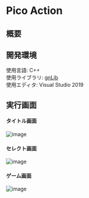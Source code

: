# Pico Action

## 概要

## 開発環境
使用言語: C++  
使用ライブラリ: [gnLib](https://github.com/gon027/gnLib)  
使用エディタ: Visual Studio 2019

## 実行画面
#### タイトル画面
![image](https://github.com/gon027/gnGame/blob/master/Images/Image_Title.png)

#### セレクト画面
![image](https://github.com/gon027/gnGame/blob/master/Images/Image_Select.PNG)

#### ゲーム画面
![image](https://github.com/gon027/gnGame/blob/master/Images/Image_Game.PNG)
